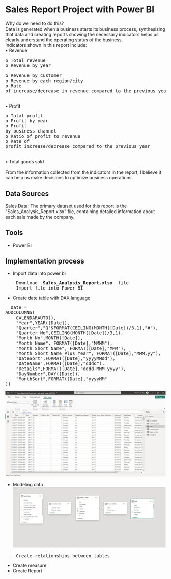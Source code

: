 # Sales Report Project with Power BI
Why do we need to do this?
<br>Data is generated when a business starts its business process, synthesizing that data and creating reports showing the necessary indicators helps us clearly understand the operating status of the business.
<br>Indicators shown in this report include:
<br>•	Revenue
<br><pre>o Total revenue
<br>o Revenue by year
<br>o Revenue by customer
<br>o Revenue by each region/city
<br>o Rate of increase/decrease in revenue compared to the previous year </pre>
<br>•	Profit
<br><pre>o Total profit
<br>o Profit by year
<br>o Profit by business channel
<br>o Ratio of profit to revenue
<br>o Rate of profit increase/decrease compared to the previous year</pre>
<br>• Total goods sold
<br>
<br>From the information collected from the indicators in the report, I believe it can help us make decisions to optimize business operations.

## Data Sources
Sales Data: The primary dataset used for this report is the "Sales_Analysis_Report.xlsx" file, containing detailed information about each sale made by the company.
## Tools
- Power BI
## Implementation process
- Import data into power bi
<pre>
  - Download <b> Sales_Analysis_Report.xlsx </b> file
  - Import file into Power BI
</pre>
- Create date table with DAX language
<pre>
  Date = 
ADDCOLUMNS(
    CALENDARAUTO(),
    "Year",YEAR([Date]),
    "Quarter","Q"&FORMAT(CEILING(MONTH([Date])/3,1),"#"),
    "Quarter No",CEILING(MONTH([Date])/3,1),
    "Month No",MONTH([Date]),
    "Month Name", FORMAT([Date],"MMMM"),
    "Month Short Name", FORMAT([Date],"MMM"),
    "Month Short Name Plus Year", FORMAT([Date],"MMM,yy"),
    "DateSort",FORMAT([Date],"yyyyMMdd"),
    "DateName",FORMAT([Date],"dddd"),
    "Details",FORMAT([Date],"dddd-MMM-yyyy"),
    "DayNumber",DAY([Date]),
    "MonthSort",FORMAT([Date],"yyyyMM"
))
</pre>
![date_table](create_date_table.jpg)
<br>
- Modeling data
![unmodeled_data](modeling_data_1.jpg)
<pre>
  - Create relationships between tables
</pre>
- Create measure
- Create Report
